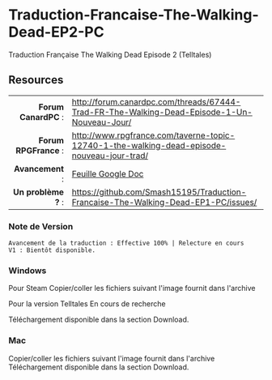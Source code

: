Traduction-Francaise-The-Walking-Dead-EP2-PC
============================================

Traduction Française The Walking Dead Episode 2 (Telltales)

## Resources

|||
|-----------------------------------:|:--------------------------|
|              **Forum CanardPC** : | http://forum.canardpc.com/threads/67444-Trad-FR-The-Walking-Dead-Episode-1-Un-Nouveau-Jour/ |
|          **Forum RPGFrance** : | http://www.rpgfrance.com/taverne-topic-12740-1-the-walking-dead-episode-nouveau-jour-trad/ |
|                 **Avancement** : | [Feuille Google Doc](https://docs.google.com/spreadsheet/ccc?key=0AjemGcuFfrgIdHVCQjcwajlnU0F0Z3FRZm9aOWZLU0E#gid=3/) |
|        **Un problème ?** : | https://github.com/Smash15195/Traduction-Francaise-The-Walking-Dead-EP1-PC/issues/ |


### Note de Version
```
Avancement de la traduction : Effective 100% | Relecture en cours
V1 : Bientôt disponible.
```

### Windows

Pour Steam
Copier/coller les fichiers suivant l'image fournit dans l'archive

Pour la version Telltales
En cours de recherche

Téléchargement disponible dans la section Download.

### Mac

Copier/coller les fichiers suivant l'image fournit dans l'archive
Téléchargement disponible dans la section Download.